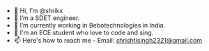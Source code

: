 - 👋 Hi, I’m @shrikx
- 👀 I’m a SDET engineer.
- 🌱 I’m currently working in Bebotechnologies in India.
- 💞️ I'm an ECE student who love to code and sing.
- 📫 Here's how to reach me - Email: shrishtisingh2321@gmail.com

<!---
shrikx/shrikx is a ✨ special ✨ repository because its `README.md` (this file) appears on your GitHub profile.
You can click the Preview link to take a look at your changes.
--->

